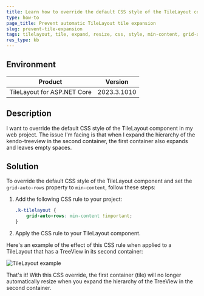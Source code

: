 ```yaml
---
title: Learn how to override the default CSS style of the TileLayout component in order to set the grid-auto-rows property to min-content and prevent the automatic expansion of a tile
type: how-to
page_title: Prevent automatic TileLayout tile expansion
slug: prevent-tile-expansion
tags: tilelayout, tile, expand, resize, css, style, min-content, grid-auto-rows
res_type: kb
---
```


## Environment

| Product | Version |
|---------|---------|
| TileLayout for ASP.NET Core | 2023.3.1010 |

## Description

I want to override the default CSS style of the TileLayout component in my web project. The issue I'm facing is that when I expand the hierarchy of the kendo-treeview in the second container, the first container also expands and leaves empty spaces.

## Solution

To override the default CSS style of the TileLayout component and set the `grid-auto-rows` property to `min-content`, follow these steps:

1. Add the following CSS rule to your project:

    ```css
    .k-tilelayout {
        grid-auto-rows: min-content !important;
    }
    ```

2. Apply the CSS rule to your TileLayout component.

Here's an example of the effect of this CSS rule when applied to a TileLayout that has a TreeView in its second container:

![TileLayout example](https://netcorerepl.telerik.com/GdvQFcPR16ya7oT458)

That's it! With this CSS override, the first container (tile) will no longer automatically resize when you expand the hierarchy of the TreeView in the second container.
